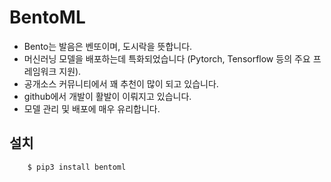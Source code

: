 # BentoML

- Bento는 발음은 벤또이며, 도시락을 뜻합니다.
- 머신러닝 모델을 배포하는데 특화되었습니다 (Pytorch, Tensorflow 등의 주요 프레임워크 지원).
- 공개소스 커뮤니티에서 꽤 추천이 많이 되고 있습니다.
- github에서 개발이 활발이 이뤄지고 있습니다.
- 모델 관리 및 배포에 매우 유리합니다.

## 설치

```bash
    $ pip3 install bentoml
```

